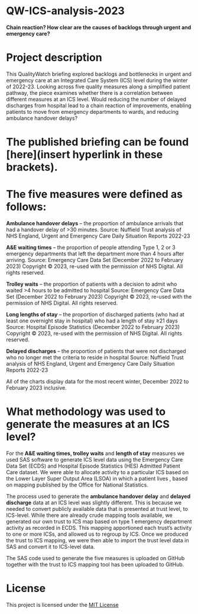 # QW-ICS-analysis-2023

<b>Chain reaction? How clear are the causes of backlogs through urgent and emergency care?</b>

# Project description
This QualityWatch briefing explored backlogs and bottlenecks in urgent and emergency care at an Integrated Care System (ICS) level during the winter of 2022-23. Looking across five quality measures along a simplified patient pathway, the piece examines whether there is a correlation between different measures at an ICS level. Would reducing the number of delayed discharges from hospital lead to a chain reaction of improvements, enabling patients to move from emergency departments to wards, and reducing ambulance handover delays?

# The published briefing can be found [here](insert hyperlink in these brackets).

# The five measures were defined as follows:
<b>Ambulance handover delays</b> – the proportion of ambulance arrivals that had a handover delay of >30 minutes. 
Source: Nuffield Trust analysis of NHS England, Urgent and Emergency Care Daily Situation Reports 2022-23  

<b>A&E waiting times</b> – the proportion of people attending Type 1, 2 or 3 emergency departments that left the department more than 4 hours after arriving.
Source: Emergency Care Data Set (December 2022 to February 2023) Copyright © 2023, re-used with the permission of NHS Digital. All rights reserved.

<b>Trolley waits</b> – the proportion of patients with a decision to admit who waited >4 hours to be admitted to hospital
Source: Emergency Care Data Set (December 2022 to February 2023) Copyright © 2023, re-used with the permission of NHS Digital. All rights reserved.

<b>Long lengths of stay</b> – the proportion of discharged patients (who had at least one overnight stay in hospital) who had a length of stay ≥21 days
Source: Hospital Episode Statistics (December 2022 to February 2023) Copyright © 2023, re-used with the permission of NHS Digital. All rights reserved.

<b>Delayed discharges</b> – the proportion of patients that were not discharged who no longer met the criteria to reside in hospital
Source: Nuffield Trust analysis of NHS England, Urgent and Emergency Care Daily Situation Reports 2022-23 

All of the charts display data for the most recent winter, December 2022 to February 2023 inclusive.

# What methodology was used to generate the measures at an ICS level?
For the <b>A&E waiting times, trolley waits</b> and <b>length of stay</b> measures we used SAS software to generate ICS level data using the Emergency Care Data Set (ECDS) and Hospital Episode Statistics (HES) Admitted Patient Care dataset. We were able to allocate activity to a particular ICS based on the Lower Layer Super Output Area (LSOA)  in which a patient lives , based on mapping published by the Office for National Statistics.

The process used to generate the <b>ambulance handover delay</b> and <b>delayed discharge</b> data at an ICS level was slightly different. This is because we needed to convert publicly available data that is presented at trust level, to ICS-level. While there are already crude mapping tools available, we generated our own trust to ICS map based on type 1 emergency department activity as recorded in ECDS. This mapping apportioned each trust’s activity to one or more ICSs, and allowed us to regroup by ICS. 
Once we produced the trust to ICS mapping, we were then able to import the trust level data in SAS and convert it to ICS-level data.

The SAS code used to generate the five measures is uploaded on GitHub together with the trust to ICS mapping tool has been uploaded to GitHub.

# License
This project is licensed under the [MIT License](https://github.com/NuffieldTrust/QW-ICS-analysis-2023/LICENSE)
